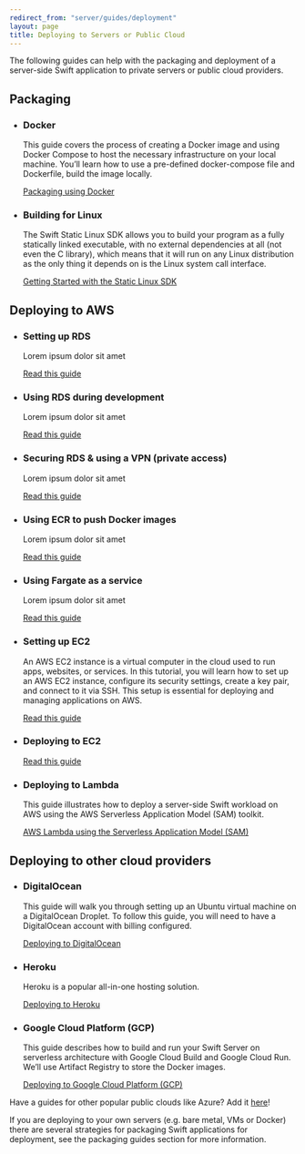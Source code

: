 ```yaml
---
redirect_from: "server/guides/deployment"
layout: page
title: Deploying to Servers or Public Cloud
---
```


The following guides can help with the packaging and deployment of a server-side Swift application to private servers or public cloud providers.

## Packaging

<ul class="grid-level-0">
    <li class="grid-level-1">
        <h3>Docker</h3>
        <p>This guide covers the process of creating a Docker image and using Docker Compose to host the necessary infrastructure on your local machine. You’ll learn how to use a pre-defined docker-compose file and Dockerfile, build the image locally.</p>
        <a href="/documentation/server/guides/packaging" class="cta-secondary">Packaging using Docker</a>
    </li>
    <li class="grid-level-1">
        <h3>Building for Linux</h3>
        <p>The Swift Static Linux SDK allows you to build your program as a fully statically linked executable, with no external dependencies at all (not even the C library), which means that it will run on any Linux distribution as the only thing it depends on is the Linux system call interface.</p>
        <a href="/documentation/articles/static-linux-getting-started" class="cta-secondary">Getting Started with the Static Linux SDK</a>
    </li>
</ul>


## Deploying to AWS

<ul class="grid-level-0">
    <li class="grid-level-1">
        <h3>Setting up RDS</h3>
        <p>Lorem ipsum dolor sit amet</p>
        <a href="" class="cta-secondary">Read this guide</a>
    </li>
    <li class="grid-level-1">
        <h3>Using RDS during development </h3>
        <p>Lorem ipsum dolor sit amet</p>
        <a href="" class="cta-secondary">Read this guide</a>
    </li>
    <li class="grid-level-1">
        <h3>Securing RDS & using a VPN (private access)</h3>
        <p>Lorem ipsum dolor sit amet</p>
        <a href="" class="cta-secondary">Read this guide</a>
    </li>    
    <li class="grid-level-1">
        <h3>Using ECR to push Docker images</h3>
        <p>Lorem ipsum dolor sit amet</p>
        <a href="" class="cta-secondary">Read this guide</a>
    </li>
    <li class="grid-level-1">
        <h3>Using Fargate as a service</h3>
        <p>Lorem ipsum dolor sit amet</p>
        <a href="" class="cta-secondary">Read this guide</a>
    </li>
    <li class="grid-level-1">
        <h3>Setting up EC2</h3>
        <p>An AWS EC2 instance is a virtual computer in the cloud used to run apps, websites, or services. In this tutorial, you will learn how to set up an AWS EC2 instance, configure its security settings, create a key pair, and connect to it via SSH. This setup is essential for deploying and managing applications on AWS.</p>
        <a href="" class="cta-secondary">Read this guide</a>
    </li>
    <li class="grid-level-1">
        <h3>Deploying to EC2 </h3>
        <p></p>
        <a href="/documentation/server/guides/deploying/aws" class="cta-secondary">Read this guide</a>
    </li>
    <li class="grid-level-1">
        <h3>Deploying to Lambda</h3>
        <p>This guide illustrates how to deploy a server-side Swift workload on AWS using the AWS Serverless Application Model (SAM) toolkit.</p>
        <a href="/documentation/server/guides/deploying/aws-sam-lambda" class="cta-secondary">AWS Lambda using the Serverless Application Model (SAM)</a>
    </li>
</ul>


## Deploying to other cloud providers

<ul class="grid-level-0">
    <li class="grid-level-1">
        <h3>DigitalOcean</h3>
        <p>This guide will walk you through setting up an Ubuntu virtual machine on a DigitalOcean Droplet. To follow this guide, you will need to have a DigitalOcean account with billing configured.</p>
        <a href="/documentation/server/guides/deploying/digital-ocean" class="cta-secondary">Deploying to DigitalOcean</a>
    </li>
    <li class="grid-level-1">
        <h3>Heroku</h3>
        <p>Heroku is a popular all-in-one hosting solution.</p>
        <a href="/documentation/server/guides/deploying/heroku" class="cta-secondary">Deploying to Heroku</a>
    </li>
    <li class="grid-level-1">
        <h3>Google Cloud Platform (GCP)</h3>
        <p>This guide describes how to build and run your Swift Server on serverless architecture with Google Cloud Build and Google Cloud Run. We’ll use Artifact Registry to store the Docker images.</p>
        <a href="/documentation/server/guides/deploying/gcp" class="cta-secondary">Deploying to Google Cloud Platform (GCP)</a>
    </li>
</ul>

Have a guides for other popular public clouds like Azure? Add it [here](https://github.com/swiftlang/swift-org-website)!

If you are deploying to your own servers (e.g. bare metal, VMs or Docker) there are several strategies for packaging Swift applications for deployment, see the packaging guides section for more information.

